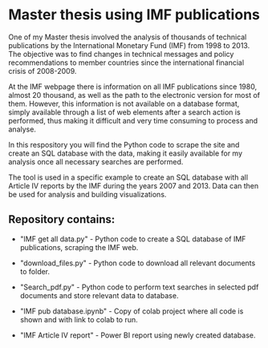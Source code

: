 # Master thesis using IMF publications
One of my Master thesis involved the analysis of thousands of technical publications by the International Monetary Fund (IMF) from 1998 to 2013. The objective was to find changes in technical messages and policy recommendations to member countries since the international financial crisis of 2008-2009.

At the IMF webpage there is information on all IMF publications since 1980, almost 20 thousand, as well as the path to the electronic version for most of them. However, this information is not available on a database format, simply available through a list of web elements after a search action is performed, thus making it difficult and very time consuming to process and analyse.

In this respository you will find the Python code to scrape the site and create an SQL database with the data, making it easily available for my analysis once all necessary searches are performed.

The tool is used in a specific example to create an SQL database with all Article IV reports by the IMF during the years 2007 and 2013. Data can then be used for analysis and building visualizations.

## Repository contains:
- "IMF get all data.py" - Python code to create a SQL database of IMF publications, scraping the IMF web.

- "download_files.py" - Python code to download all relevant documents to folder.

- "Search_pdf.py" - Python code to perform text searches in selected pdf documents and store relevant data to database.

- "IMF pub database.ipynb" - Copy of colab project where all code is shown and with link to colab to run.

- "IMF Article IV report" - Power BI report using newly created database. 
